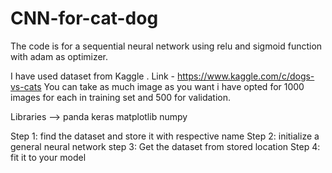 # CNN-for-cat-dog
The code is for a sequential neural network using relu and sigmoid function with adam as optimizer.

I have used dataset from Kaggle . Link - https://www.kaggle.com/c/dogs-vs-cats
You can take as much image as you want i have opted for 1000 images for each in training set and 500 for validation.

Libraries --> 
panda
keras
matplotlib
numpy

Step 1: 
find the dataset and store it with respective name
Step 2: 
initialize a general neural network
step 3:
Get the dataset from stored location
Step 4:
fit it to your model 

